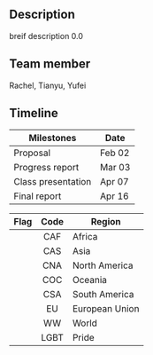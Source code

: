 ## Description
breif description 0.0

## Team member
Rachel, Tianyu, Yufei

## Timeline
| Milestones | Date |
|--|--|
| Proposal | Feb 02 |
| Progress report | Mar 03 |
| Class presentation | Apr 07 |
| Final report | Apr 16 |

| Flag | Code | Region |
| :-------------: | :-------------: | ------------- |
| <img src='png/CAF.png?raw=true' width='21' height='15'> | CAF | Africa
| <img src='png/CAS.png?raw=true' width='21' height='15'> | CAS | Asia
| <img src='png/CNA.png?raw=true' width='21' height='15'> | CNA | North America
| <img src='png/COC.png?raw=true' width='21' height='15'> | COC | Oceania
| <img src='png/CSA.png?raw=true' width='21' height='15'> | CSA | South America
| <img src='png/EU.png?raw=true' width='21' height='15'> | EU | European Union
| <img src='png/WW.png?raw=true' width='21' height='15'> | WW | World
| <img src='png/LGBT@2x.png?raw=true' width='21' height='15'> | LGBT | Pride
